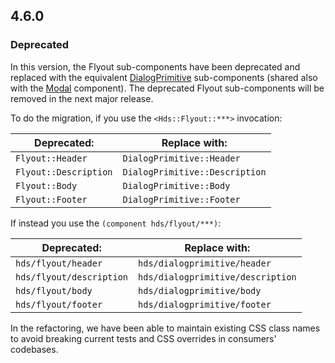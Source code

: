 ## 4.6.0

### Deprecated

In this version, the Flyout sub-components have been deprecated and replaced with the equivalent [DialogPrimitive](/utilities/dialog-primitive) sub-components (shared also with the [Modal](/components/modal) component). The deprecated Flyout sub-components will be removed in the next major release.

To do the migration, if you use the `<Hds::Flyout::***>` invocation:

| Deprecated:           | Replace with:                  |
|-----------------------|--------------------------------|
| `Flyout::Header`      | `DialogPrimitive::Header`      |
| `Flyout::Description` | `DialogPrimitive::Description` |
| `Flyout::Body`        | `DialogPrimitive::Body`        |
| `Flyout::Footer`      | `DialogPrimitive::Footer`      |

If instead you use the `(component hds/flyout/***)`:

| Deprecated:              | Replace with:                     |
|--------------------------|-----------------------------------|
| `hds/flyout/header`      | `hds/dialogprimitive/header`      |
| `hds/flyout/description` | `hds/dialogprimitive/description` |
| `hds/flyout/body`        | `hds/dialogprimitive/body`        |
| `hds/flyout/footer`      | `hds/dialogprimitive/footer`      |

In the refactoring, we have been able to maintain existing CSS class names to avoid breaking current tests and CSS overrides in consumers' codebases.